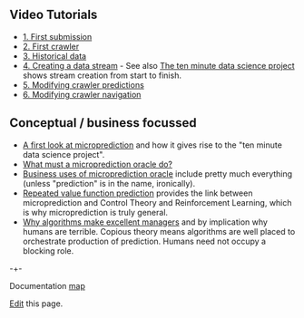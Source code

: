 ## Video Tutorials


- [1. First submission](https://microprediction.github.io/microprediction/video-python-1.html)
- [2. First crawler](https://microprediction.github.io/microprediction/video-python-2.html)
- [3. Historical data](https://microprediction.github.io/microprediction/video-python-3.html)
- [4. Creating a data stream](https://microprediction.github.io/microprediction/video-python-4.html)
         - See also [The ten minute data science project](https://vimeo.com/443203883) shows stream creation from start to finish. 
- [5. Modifying crawler predictions](https://microprediction.github.io/microprediction/video-python-5.html)
- [6. Modifying crawler navigation](https://microprediction.github.io/microprediction/video-python-6.html)


## Conceptual / business focussed 

- [A first look at microprediction](https://www.microprediction.com/welcome?hsLang=en) and how it gives rise to the "ten minute data science project". 
- [What must a microprediction oracle do?](https://www.microprediction.com/welcome-2?hsLang=en)  
- [Business uses of microprediction oracle](https://www.microprediction.com/welcome-3) include pretty much everything (unless "prediction" is in the name, ironically). 
 - [Repeated value function prediction](https://www.microprediction.com/welcome-4) provides the link between microprediction and Control Theory and Reinforcement Learning, which is why microprediction is truly general. 
- [Why algorithms make excellent managers](https://www.microprediction.com/welcome-5) and by implication why humans are terrible. Copious theory means algorithms are well placed to orchestrate production of prediction. Humans need not occupy a blocking role.


-+- 

Documentation [map](https://microprediction.github.io/microprediction/map.html)

[Edit](https://github.com/microprediction/microprediction/blob/master/docs/videos.md) this page. 
 
